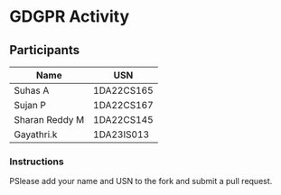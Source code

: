 # GDGPR Activity

## Participants

| Name   | USN        |
|--------|------------|
| Suhas A| 1DA22CS165 |
| Sujan P| 1DA22CS167 |
| Sharan Reddy M| 1DA22CS145|
 |Gayathri.k| 1DA23IS013|
### Instructions
PSlease add your name and USN to the fork and submit a pull request.

